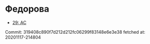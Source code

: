 # Федорова
- [29: AC](29.md)

Commit: 319408c890f7d212d212fc06299f83148e6e3e38
 fetched at: 20201117-214804

